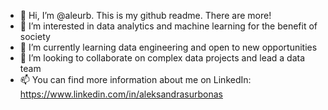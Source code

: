 - 👋 Hi, I’m @aleurb. This is my github readme. There are more!
- 👀 I’m interested in data analytics and machine learning for the benefit of society
- 🌱 I’m currently learning data engineering and open to new opportunities
- 💞️ I’m looking to collaborate on complex data projects and lead a data team
- 📫 You can find more information about me on LinkedIn: https://www.linkedin.com/in/aleksandrasurbonas

<!---
aleurb/aleurb is a ✨ special ✨ repository because its `README.md` (this file) appears on your GitHub profile.
You can click the Preview link to take a look at your changes.
--->
